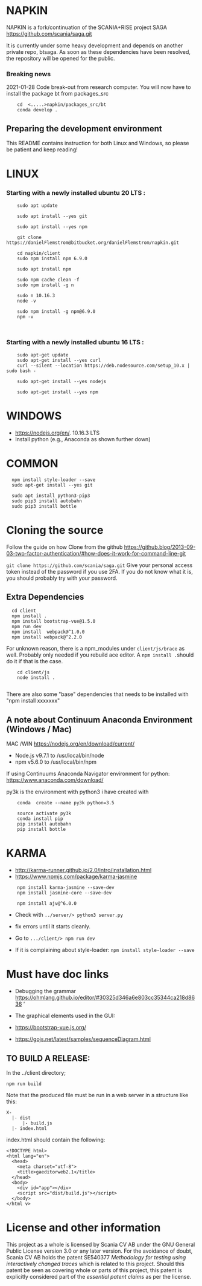 # NAPKIN
NAPKIN is a fork/continuation of the SCANIA+RISE project SAGA https://github.com/scania/saga.git 

It is currently under some heavy development and depends on another private repo, btsaga. As soon as these dependencies have been resolved, the repository will be opened for the public. 
### Breaking news
2021-01-28 Code break-out from research computer. You will now have to install the package bt from packages_src

```
    cd  <.....>napkin/packages_src/bt
    conda develop .

```

## Preparing the development environment
This README contains instruction for both Linux and Windows, so please be patient and keep reading!
# LINUX
### Starting with a newly installed ubuntu 20 LTS :

````
    sudo apt update
    
    sudo apt install --yes git
    
    sudo apt install --yes npm
    
    git clone https://danielFlemstrom@bitbucket.org/danielFlemstrom/napkin.git
    
    cd napkin/client
    sudo npm install npm 6.9.0
    
    sudo apt install npm
    
    sudo npm cache clean -f
    sudo npm install -g n
    
    sudo n 10.16.3
    node -v
   
    sudo npm install -g npm@6.9.0
    npm -v
    
    
````

### Starting with a newly installed ubuntu 16 LTS :

````
    sudo apt-get update
    sudo apt-get install --yes curl
    curl --silent --location https://deb.nodesource.com/setup_10.x | sudo bash -

    sudo apt-get install --yes nodejs

    sudo apt-get install --yes npm
````

 

# WINDOWS 
* https://nodejs.org/en/.    10.16.3 LTS
* Install python (e.g., Anaconda as shown further down)
 
# COMMON
```
  npm install style-loader --save
  sudo apt-get install --yes git

  sudo apt install python3-pip3
  sudo pip3 install autobahn
  sudo pip3 install bottle
````
# Cloning the source 

Follow the guide on how 
Clone from the github https://github.blog/2013-09-03-two-factor-authentication/#how-does-it-work-for-command-line-git

`git clone https://github.com/scania/saga.git`
Give your personal access token instead of the password if you use 2FA. If you do not know what it is, you should probably try with your password. 

## Extra Dependencies
```
  cd client 
  npm install .
  npm install bootstrap-vue@1.5.0
  npm run dev
  npm install  webpack@^1.0.0
  npm install webpack@^2.2.0

```

For unknown reason, there is a npm_modules under 
`client/js/brace` as well. Probably only needed if you rebuild ace editor. A `npm install .`should do it if that is the case. 

````
    cd client/js
    node install .


````
There are also some "base" dependencies that needs to be installed with "npm install xxxxxxx"
 

## A note about Continuum Anaconda Environment  (Windows / Mac)
MAC /WIN https://nodejs.org/en/download/current/
 * Node.js v9.7.1 to /usr/local/bin/node
 * npm v5.6.0 to /usr/local/bin/npm
	
	
 
	

If using Continuums Anaconda Navigator environment for python:
https://www.anaconda.com/download/

py3k is the environment with python3 i have created with
```
    conda  create --name py3k python=3.5

    source activate py3k
    conda install pip
    pip install autobahn
    pip install bottle
```


# KARMA
* http://karma-runner.github.io/2.0/intro/installation.html
*  https://www.npmjs.com/package/karma-jasmine


```
    npm install karma-jasmine --save-dev
    npm install jasmine-core --save-dev

    npm install ajv@^6.0.0
```

* Check with  `../server/> python3 server.py`
* fix errors until it starts cleanly.

* Go to `.../client/> npm run dev`
* If it is complaining about style-loader:
`npm install style-loader --save`

 




# Must have doc links
* Debugging the grammar
https://ohmlang.github.io/editor/#30325d346a6e803cc35344ca218d8636
‘

* The graphical elements used in the GUI:
* https://bootstrap-vue.js.org/

* https://gojs.net/latest/samples/sequenceDiagram.html



## TO BUILD A RELEASE:
In the ../client directory;
```
npm run build
```

Note that the produced file must be run in a web server in a structure like this:
```
X-
  |- dist
      |- build.js
  |- index.html
```

index.html should contain the following:
```
<!DOCTYPE html>
<html lang="en">
  <head>
    <meta charset="utf-8">
    <title>gaeditorweb2.1</title>
  </head>
  <body>
    <div id="app"></div>
    <script src="dist/build.js"></script>
  </body>
</html v>
```

# License and other information
This project as a whole is licensed by Scania CV AB under the GNU General
Public License version 3.0 or any later version. For the avoidance of doubt,
Scania CV AB holds the patent
SE540377 *Methodology for testing using interactively changed traces* which
is related to this project. Should this patent be seen as covering whole or
parts of this project, this patent is explicitly considered part of the
*essential patent claims* as per the license.

